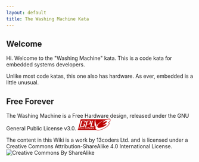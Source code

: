 ```yaml
---
layout: default
title: The Washing Machine Kata
---
```


## Welcome

Hi. Welcome to the "Washing Machine" kata. This is a code kata for
embedded systems developers.

Unlike most code katas, this one also has hardware. As ever, embedded
is a little unusual.

## Free Forever

The Washing Machine is a Free Hardware design, released under the GNU
General Public License v3.0.
![GPL v3.0](gplv3.png)

The content in this Wiki is a work by 13coders Ltd. and is licensed
under a Creative Commons Attribution-ShareAlike 4.0 International
License.
![Creative Commons By ShareAlike](https://i.creativecommons.org/l/by-sa/4.0/80x15.png)
